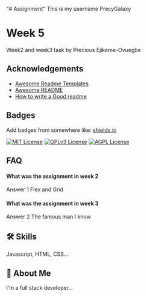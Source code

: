 "# Assignment" 
This is my username PrecyGalaxy

# Week 5

Week2 and week3 task by Precious Ejikeme-Ovuegbe



## Acknowledgements

 - [Awesome Readme Templates](https://awesomeopensource.com/project/elangosundar/awesome-README-templates)
 - [Awesome README](https://github.com/matiassingers/awesome-readme)
 - [How to write a Good readme](https://bulldogjob.com/news/449-how-to-write-a-good-readme-for-your-github-project)


## Badges

Add badges from somewhere like: [shields.io](https://shields.io/)

[![MIT License](https://img.shields.io/badge/License-MIT-green.svg)](https://choosealicense.com/licenses/mit/)
[![GPLv3 License](https://img.shields.io/badge/License-GPL%20v3-yellow.svg)](https://opensource.org/licenses/)
[![AGPL License](https://img.shields.io/badge/license-AGPL-blue.svg)](http://www.gnu.org/licenses/agpl-3.0)


## FAQ

 #### What was the assignment in week 2

Answer 1 Flex and Grid

#### What was the assignment in week 3

Answer 2 The famous man I know


## 🛠 Skills
Javascript, HTML, CSS...


## 🚀 About Me
I'm a full stack developer...

